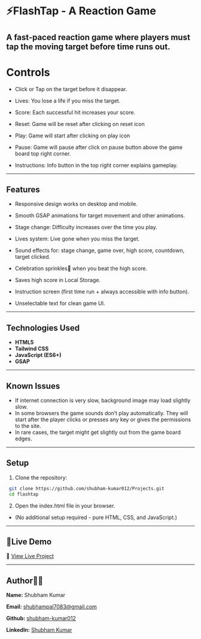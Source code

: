 # ⚡FlashTap - A Reaction Game

A fast-paced reaction game where players must tap the moving target before time runs out.
---

# Controls
- Click or Tap on the target before it disappear.

- Lives: You lose a life if you miss the target.

- Score: Each successful hit increases your score.

- Reset: Game will be reset after clicking on reset icon

- Play: Game will start after clicking on play icon

- Pause: Game will pause after click on pause button above the game board top right corner.

- Instructions: Info button in the top right corner explains gameplay.

---
## Features

- Responsive design works on desktop and mobile.

- Smooth GSAP animations for target movement and other animations.

- Stage change: Difficulty increases over the time you play.

- Lives system: Live gone when you miss the target.

- Sound effects for: stage change, game over, high score, countdown, target clicked.

- Celebration sprinkles🎉 when you beat the high score.

- Saves high score in Local Storage.

- Instruction screen (first time run + always accessible with info button).

- Unselectable text for clean game UI.
---

## Technologies Used

- **HTML5**
- **Tailwind CSS**
- **JavaScript (ES6+)**
- **GSAP** 

---

## Known Issues
- If internet connection is very slow, background image may load slightly slow.
- In some browsers the game sounds don’t play automatically. They will start after the player clicks or presses any key or gives the permissions to the site.
- In rare cases, the target might get slightly out from the game board edges.


---
## Setup

1. Clone the repository:
  ```bash
   git clone https://github.com/shubham-kumar012/Projects.git
   cd flashtap 
  ```

2. Open the index.html file in your browser.
- (No additional setup required - pure HTML, CSS, and JavaScript.)
--- 

## 🔴Live Demo
🔗 [View Live Project](https://flashtap-bs7wvhm3g-shubhams-projects-84579036.vercel.app/)

---

## Author🙋‍♂️
**Name:**  Shubham Kumar

**Email:** shubhampal7083@gmail.com

**Github:** [shubham-kumar012](https://github.com/shubham-kumar012)

**LinkedIn:** [Shubham Kumar](https://linkedin.com/in/shubham-kumar-111041267)


